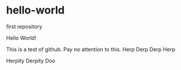 # hello-world
first repository

Hello World!

This is a test of github. Pay no attention to this.
Herp Derp
Derp Herp

Herpity Derpity Doo

